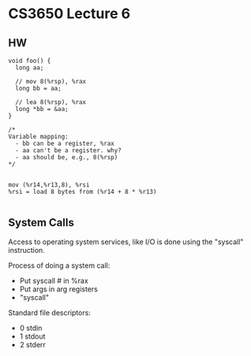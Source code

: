 
# CS3650 Lecture 6

## HW

```
void foo() {
  long aa;
  
  // mov 8(%rsp), %rax
  long bb = aa;
 
  // lea 8(%rsp), %rax
  long *bb = &aa;
}

/*
Variable mapping:
  - bb can be a register, %rax
  - aa can't be a register. why?
  - aa should be, e.g., 8(%rsp)
*/


mov (%r14,%r13,8), %rsi
%rsi = load 8 bytes from (%r14 + 8 * %r13)


```



## System Calls

Access to operating system services, like I/O is done using the
"syscall" instruction.

Process of doing a system call:

 - Put syscall # in %rax
 - Put args in arg registers
 - "syscall"

Standard file descriptors:

 - 0 stdin
 - 1 stdout
 - 2 stderr













